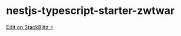 # nestjs-typescript-starter-zwtwar

[Edit on StackBlitz ⚡️](https://stackblitz.com/edit/nestjs-typescript-starter-zwtwar)